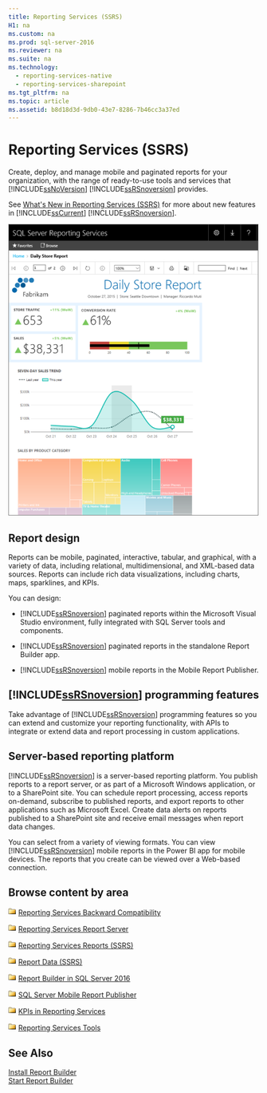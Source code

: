 ```yaml
---
title: Reporting Services (SSRS)
H1: na
ms.custom: na
ms.prod: sql-server-2016
ms.reviewer: na
ms.suite: na
ms.technology: 
  - reporting-services-native
  - reporting-services-sharepoint
ms.tgt_pltfrm: na
ms.topic: article
ms.assetid: b8d18d3d-9db0-43e7-8286-7b46cc3a37ed
---
```

# Reporting Services (SSRS)
  Create, deploy, and manage mobile and paginated reports for your organization, with the range of ready-to-use tools and services that [!INCLUDE[ssNoVersion](../../Topics/TopicNameContainA/includes/ssNoVersion_md.md)] [!INCLUDE[ssRSnoversion](../../Topics/TopicNameContainA/includes/ssRSnoversion_md.md)] provides.  
  
 See [What's New in Reporting Services &#40;SSRS&#41;](../../Topics/TopicNameNotContainA/What-s-New-in-Reporting-Services--SSRS-.md) for more about new features in [!INCLUDE[ssCurrent](../../Topics/TopicNameContainA/includes/ssCurrent_md.md)] [!INCLUDE[ssRSnoversion](../../Topics/TopicNameContainA/includes/ssRSnoversion_md.md)].  
  
 ![Reporting Services report in the web portal](../../Topics/TopicNameNotContainA/media/SSRB_ReptCropFade.png "SSRB_ReptCropFade")  
  
## Report design  
 Reports can be mobile, paginated, interactive, tabular, and graphical, with a variety of data, including relational, multidimensional, and XML-based data sources. Reports can include rich data visualizations, including charts, maps, sparklines, and KPIs.  
  
 You can design:  
  
-   [!INCLUDE[ssRSnoversion](../../Topics/TopicNameContainA/includes/ssRSnoversion_md.md)] paginated reports within the Microsoft Visual Studio environment, fully integrated with SQL Server tools and components.  
  
-   [!INCLUDE[ssRSnoversion](../../Topics/TopicNameContainA/includes/ssRSnoversion_md.md)] paginated reports in the standalone Report Builder app.  
  
-   [!INCLUDE[ssRSnoversion](../../Topics/TopicNameContainA/includes/ssRSnoversion_md.md)] mobile reports in the Mobile Report Publisher.  
  
## [!INCLUDE[ssRSnoversion](../../Topics/TopicNameContainA/includes/ssRSnoversion_md.md)] programming features  
 Take advantage of [!INCLUDE[ssRSnoversion](../../Topics/TopicNameContainA/includes/ssRSnoversion_md.md)] programming features so you can  extend and customize your reporting functionality, with APIs to integrate or extend data and report processing in custom applications.  
  
## Server-based reporting platform  
 [!INCLUDE[ssRSnoversion](../../Topics/TopicNameContainA/includes/ssRSnoversion_md.md)] is a server-based reporting platform. You publish reports to a report server, or as part of a Microsoft Windows application, or to a SharePoint site. You can schedule report processing, access reports on-demand, subscribe to published reports, and export reports to other applications such as Microsoft Excel. Create data alerts on reports published to a SharePoint site and receive email messages when report data changes.  
  
 You can select from a variety of viewing formats. You can view [!INCLUDE[ssRSnoversion](../../Topics/TopicNameContainA/includes/ssRSnoversion_md.md)] mobile reports in the Power BI app for mobile devices. The reports that you create can be viewed over a Web-based connection.  
  
## Browse content by area  
 ![Folder icon](../../Topics/TopicNameNotContainA/media/hlp_16folder.gif "hlp_16folder") [Reporting Services Backward Compatibility](../../Topics/TopicNameNotContainA/Reporting-Services-Backward-Compatibility.md)  
  
 ![Folder icon](../../Topics/TopicNameNotContainA/media/hlp_16folder.gif "hlp_16folder") [Reporting Services Report Server](../../Topics/TopicNameNotContainA/Reporting-Services-Report-Server.md)  
  
 ![Folder icon](../../Topics/TopicNameNotContainA/media/hlp_16folder.gif "hlp_16folder") [Reporting Services Reports &#40;SSRS&#41;](../../Topics/TopicNameNotContainA/Reporting-Services-Reports--SSRS-.md)  
  
 ![Folder icon](../../Topics/TopicNameNotContainA/media/hlp_16folder.gif "hlp_16folder") [Report Data &#40;SSRS&#41;](../../Topics/TopicNameNotContainA/Report-Data--SSRS-.md)  
  
 ![Folder icon](../../Topics/TopicNameNotContainA/media/hlp_16folder.gif "hlp_16folder") [Report Builder in SQL Server 2016](../../Topics/TopicNameNotContainA/Report-Builder-in-SQL-Server-2016.md)  
  
 ![Folder icon](../../Topics/TopicNameNotContainA/media/hlp_16folder.gif "hlp_16folder") [SQL Server Mobile Report Publisher](../../Topics/TopicNameNotContainA/Create-mobile-reports-with-SQL-Server-Mobile-Report-Publisher.md)  
  
 ![Folder icon](../../Topics/TopicNameNotContainA/media/hlp_16folder.gif "hlp_16folder") [KPIs in Reporting Services](../../Topics/TopicNameNotContainA/Create-mobile-reports-with-SQL-Server-Mobile-Report-Publisher.md)  
  
 ![Folder icon](../../Topics/TopicNameNotContainA/media/hlp_16folder.gif "hlp_16folder") [Reporting Services Tools](../../Topics/TopicNameNotContainA/Reporting-Services-Tools.md)  
  
## See Also  
 [Install Report Builder](../../Topics/TopicNameNotContainA/Install-Report-Builder.md)   
 [Start Report Builder](../../Topics/TopicNameNotContainA/Start-Report-Builder.md)  
  
  